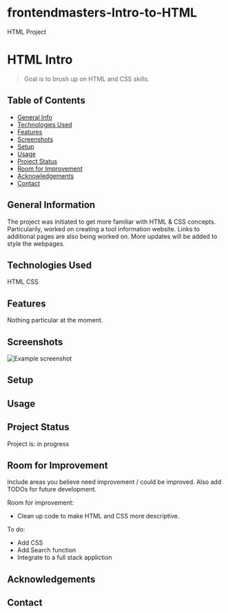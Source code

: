 # frontendmasters-Intro-to-HTML
HTML Project


# HTML Intro
> Goal is to brush up on HTML and CSS skills.

## Table of Contents
* [General Info](#general-information) 
* [Technologies Used](#technologies-used)
* [Features](#features)
* [Screenshots](#screenshots)
* [Setup](#setup)
* [Usage](#usage)
* [Project Status](#project-status)
* [Room for Improvement](#room-for-improvement)
* [Acknowledgements](#acknowledgements)
* [Contact](#contact)
<!-- * [License](#license) -->


## General Information
The project was initiated to get more familiar with HTML & CSS concepts. Particularily, worked on creating a tool information website. 
Links to additional pages are also being worked on. More updates will be added to style the webpages.

<!-- You don't have to answer all the questions - just the ones relevant to your project. -->


## Technologies Used
HTML
CSS


## Features
Nothing particular at the moment.


## Screenshots
![Example screenshot](./img/screenshot.png)
<!-- If you have screenshots you'd like to share, include them here. -->


## Setup


## Usage


## Project Status
Project is: in progress


## Room for Improvement
Include areas you believe need improvement / could be improved. Also add TODOs for future development.

Room for improvement:
- Clean up code to make HTML and CSS more descriptive.


To do:
- Add CSS
- Add Search function
- Integrate to a full stack appliction


## Acknowledgements


## Contact

